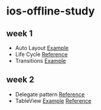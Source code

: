# ios-offline-study
## week 1
- Auto Layout [Example](week1/AutoLayout) 
- Life Cycle [Reference](https://hcn1519.github.io/articles/2017-09/ios_app_lifeCycle) 
- Transitions [Example](week1/Transition)
## week 2
- Delegate pattern [Reference](https://www.notion.so/Delegate-Pattern-abec19f5483a4c718ecdec2e57878d3d)
- TableView [Example](week2/TableView) [Reference](https://www.notion.so/Table-View-c7a2469182634c7fa1914657a29fcb49)
